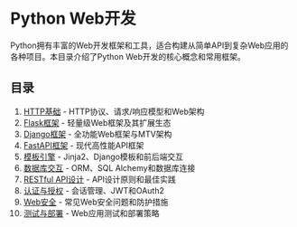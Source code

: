 # Python Web开发

Python拥有丰富的Web开发框架和工具，适合构建从简单API到复杂Web应用的各种项目。本目录介绍了Python Web开发的核心概念和常用框架。

## 目录

1. [HTTP基础](./HTTP基础.md) - HTTP协议、请求/响应模型和Web架构
2. [Flask框架](./Flask框架.md) - 轻量级Web框架及其扩展生态
3. [Django框架](./Django框架.md) - 全功能Web框架与MTV架构
4. [FastAPI框架](./FastAPI框架.md) - 现代高性能API框架
5. [模板引擎](./模板引擎.md) - Jinja2、Django模板和前后端交互
6. [数据库交互](./数据库交互.md) - ORM、SQL Alchemy和数据库连接
7. [RESTful API设计](./RESTful_API设计.md) - API设计原则和最佳实践
8. [认证与授权](./认证与授权.md) - 会话管理、JWT和OAuth2
9. [Web安全](./Web安全.md) - 常见Web安全问题和防护措施
10. [测试与部署](./测试与部署.md) - Web应用测试和部署策略
